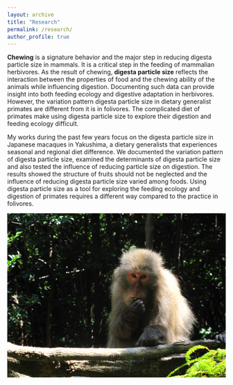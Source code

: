 ```yaml
---
layout: archive
title: "Research"
permalink: /research/
author_profile: true
---
```


**Chewing** is a signature behavior and the major step in reducing digesta particle size in mammals. It is a critical step in the feeding of mammalian herbivores. As the result of chewing, **digesta particle size** reflects the interaction between the properties of food and the chewing ability of the animals while influencing digestion. Documenting such data can provide insight into both feeding ecology and digestive adaptation in herbivores. However, the variation pattern digesta particle size in dietary generalist primates are different from it is in folivores. The complicated diet of primates make using digesta particle size to explore their digestion and feeding ecology difficult. 

My works during the past few years focus on the digesta particle size in Japanese macaques in Yakushima, a dietary generalists that experiences seasonal and regional diet difference. We documented the variation pattern of digesta particle size, examined the determinants of digesta particle size and also tested the influence of reducing particle size on digestion. The results showed the structure of fruits should not be neglected and the influence of reducing digesta particle size varied among foods. Using digesta particle size as a tool for exploring the feeding ecology and digestion of primates requires a different way compared to the practice in folivores.

<img src='/images/yaku-1.JPG'>

